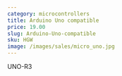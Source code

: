 ```yaml
---
category: microcontrollers
title: Arduino Uno compatible
price: 19.00
slug: Arduino-Uno-compatible
sku: HGW
image: /images/sales/micro_uno.jpg
---
```

UNO-R3
